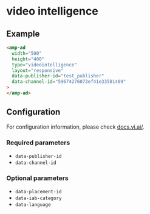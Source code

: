 <!---
Copyright 2018 The AMP HTML Authors. All Rights Reserved.

Licensed under the Apache License, Version 2.0 (the "License");
you may not use this file except in compliance with the License.
You may obtain a copy of the License at

      http://www.apache.org/licenses/LICENSE-2.0

Unless required by applicable law or agreed to in writing, software
distributed under the License is distributed on an "AS-IS" BASIS,
WITHOUT WARRANTIES OR CONDITIONS OF ANY KIND, either express or implied.
See the License for the specific language governing permissions and
limitations under the License.
-->

# video intelligence

## Example

```html
<amp-ad
  width="500"
  height="400"
  type="videointelligence"
  layout="responsive"
  data-publisher-id="test_publisher"
  data-channel-id="59674276073ef41e33501409"
>
</amp-ad>
```

## Configuration

For configuration information, please check [docs.vi.ai/](https://docs.vi.ai/general/integrations/).

### Required parameters

-   `data-publisher-id`
-   `data-channel-id`

### Optional parameters

-   `data-placement-id`
-   `data-iab-category`
-   `data-language`
